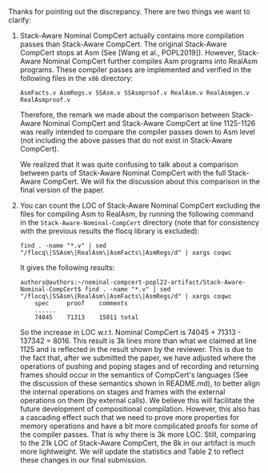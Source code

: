 Thanks for pointing out the discrepancy. There are two things we want to clarify:

1. Stack-Aware Nominal CompCert actually contains more compilation
   passes than Stack-Aware CompCert. The original Stack-Aware CompCert
   stops at Asm (See [Wang et al., POPL2019]). However, Stack-Aware
   Nominal CompCert further compiles Asm programs into RealAsm
   programs. These compiler passes are implemented and verified in the
   following files in the `x86` directory:

   ```
   AsmFacts.v AsmRegs.v SSAsm.v SSAsmproof.v RealAsm.v RealAsmgen.v RealAsmproof.v
   ```
   
   Therefore, the remark we made about the comparison between
   Stack-Aware Nominal CompCert and Stack-Aware CompCert at line 1125-1126 was really
   intended to compare the compiler passes down to Asm level (not
   including the above passes that do not exist in Stack-Aware
   CompCert). 

   We realized that it was quite confusing to talk about a comparison
   between parts of Stack-Aware Nominal CompCert with the full
   Stack-Aware CompCert. We will fix the discussion about this
   comparison in the final version of the paper.

2. You can count the LOC of Stack-Aware Nominal CompCert excluding the
   files for compiling Asm to RealAsm, by running the following
   command in the `Stack-Aware-Nominal-CompCert` directory (note that
   for consistency with the previous results the flocq library is
   excluded):

   ```
   find . -name "*.v" | sed "/flocq\|SSAsm\|RealAsm\|AsmFacts\|AsmRegs/d" | xargs coqwc
   ```

   It gives the following results:

   ```
   authors@authors:~/nominal-compcert-popl22-artifact/Stack-Aware-Nominal-CompCert$ find . -name "*.v" | sed "/flocq\|SSAsm\|RealAsm\|AsmFacts\|AsmRegs/d" | xargs coqwc
       spec     proof    comments
       ......
       74045    71313    15011 total
   ```

   So the increase in LOC w.r.t. Nominal CompCert is 74045 + 71313 -
   137342 = 8016.  This result is 3k lines more than what we claimed
   at line 1125 and is reflected in the result shown by the
   reviewer. This is due to the fact that, after we submitted the
   paper, we have adjusted where the operations of pushing and poping
   stages and of recording and returning frames should occur in the
   semantics of CompCert's languages (See the discussion of these
   semantics shown in README.md), to better align the internal
   operations on stages and frames with the external operations on
   them (by external calls). We believe this will facilitate the
   future development of compositional compilation. However, this also
   has a cascading effect such that we need to prove more properties
   for memory operations and have a bit more complicated proofs for
   some of the compiler passes. That is why there is 3k more
   LOC. Still, comparing to the 21k LOC of Stack-Aware CompCert, the
   8k in our artifact is much more lightweight. We will update the
   statistics and Table 2 to reflect these changes in our final
   submission.

